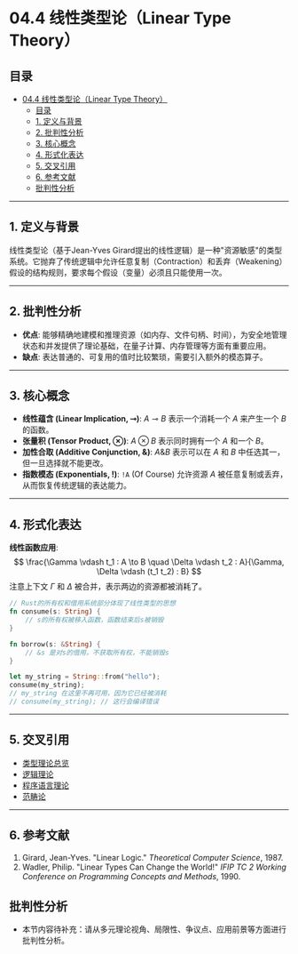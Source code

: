 # 04.4 线性类型论（Linear Type Theory）

## 目录

- [04.4 线性类型论（Linear Type Theory）](#044-线性类型论linear-type-theory)
  - [目录](#目录)
  - [1. 定义与背景](#1-定义与背景)
  - [2. 批判性分析](#2-批判性分析)
  - [3. 核心概念](#3-核心概念)
  - [4. 形式化表达](#4-形式化表达)
  - [5. 交叉引用](#5-交叉引用)
  - [6. 参考文献](#6-参考文献)
  - [批判性分析](#批判性分析)

---

## 1. 定义与背景

线性类型论（基于Jean-Yves Girard提出的线性逻辑）是一种"资源敏感"的类型系统。它抛弃了传统逻辑中允许任意复制（Contraction）和丢弃（Weakening）假设的结构规则，要求每个假设（变量）必须且只能使用一次。

---

## 2. 批判性分析

- **优点**: 能够精确地建模和推理资源（如内存、文件句柄、时间），为安全地管理状态和并发提供了理论基础，在量子计算、内存管理等方面有重要应用。
- **缺点**: 表达普通的、可复用的值时比较繁琐，需要引入额外的模态算子。

---

## 3. 核心概念

- **线性蕴含 (Linear Implication, ⊸)**: $A ⊸ B$ 表示一个消耗一个 $A$ 来产生一个 $B$ 的函数。
- **张量积 (Tensor Product, ⊗)**: $A ⊗ B$ 表示同时拥有一个 $A$ 和一个 $B$。
- **加性合取 (Additive Conjunction, &)**: $A \& B$ 表示可以在 $A$ 和 $B$ 中任选其一，但一旦选择就不能更改。
- **指数模态 (Exponentials, !)**: `!A` (Of Course) 允许资源 $A$ 被任意复制或丢弃，从而恢复传统逻辑的表达能力。

---

## 4. 形式化表达

**线性函数应用**:
$$
\frac{\Gamma \vdash t_1 : A \to B \quad \Delta \vdash t_2 : A}{\Gamma, \Delta \vdash (t_1 t_2) : B}
$$
注意上下文 $\Gamma$ 和 $\Delta$ 被合并，表示两边的资源都被消耗了。

```rust
// Rust的所有权和借用系统部分体现了线性类型的思想
fn consume(s: String) {
    // s的所有权被移入函数，函数结束后s被销毁
}

fn borrow(s: &String) {
    // &s 是对s的借用，不获取所有权，不能销毁s
}

let my_string = String::from("hello");
consume(my_string);
// my_string 在这里不再可用，因为它已经被消耗
// consume(my_string); // 这行会编译错误
```

---

## 5. 交叉引用

- [类型理论总览](README.md)
- [逻辑理论](README.md)
- [程序语言理论](README.md)
- [范畴论](README.md)

---

## 6. 参考文献

1. Girard, Jean-Yves. "Linear Logic." *Theoretical Computer Science*, 1987.
2. Wadler, Philip. "Linear Types Can Change the World!" *IFIP TC 2 Working Conference on Programming Concepts and Methods*, 1990.

## 批判性分析

- 本节内容待补充：请从多元理论视角、局限性、争议点、应用前景等方面进行批判性分析。
